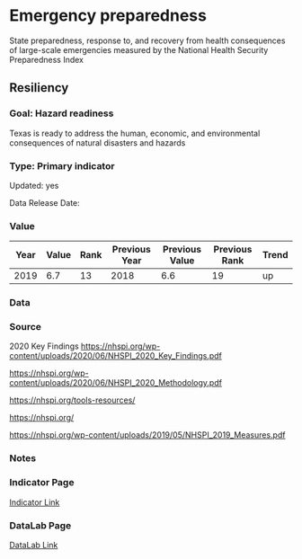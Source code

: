 # Emergency preparedness
State preparedness, response to, and recovery from health consequences of large-scale emergencies measured by the National Health Security Preparedness Index
## Resiliency
### Goal: Hazard readiness
Texas is ready to address the human, economic, and environmental consequences of natural disasters and hazards
### Type: Primary indicator
Updated: yes
Data Release Date: 

### Value

| Year      |  Value      | Rank        | Previous Year | Previous Value | Previous Rank | Trend | 
| ----------- | ----------- | ----------- | ----------- | ----------- | ----------- | -----------|
|   2019      | 6.7         |  13         |      2018   |  6.6        |      19     |    up      | 

### Data

### Source

2020 Key Findings
https://nhspi.org/wp-content/uploads/2020/06/NHSPI_2020_Key_Findings.pdf

https://nhspi.org/wp-content/uploads/2020/06/NHSPI_2020_Methodology.pdf

https://nhspi.org/tools-resources/

https://nhspi.org/

https://nhspi.org/wp-content/uploads/2019/05/NHSPI_2019_Measures.pdf



### Notes


### Indicator Page

[Indicator Link](https://indicators.texas2036.org/indicator/72)

### DataLab Page

[DataLab Link](https://datalab.texas2036.org/jtrjelb/national-health-security-preparedness-index-for-u-s?accesskey=xueewzb)